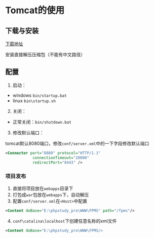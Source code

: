 # Tomcat的使用

## 下载与安装

[下载地址](http://mirror.bit.edu.cn/apache/tomcat/tomcat-8/v8.5.50/bin/apache-tomcat-8.5.50-windows-x64.zip)

安装直接解压压缩包（不能有中文路径）

## 配置
1. 启动：
  * windows `bin/startup.bat`
  * linux `bin\startup.sh`
2. 关闭：
  * 正常关闭：`bin/shutdown.bat`
3. 修改默认端口：

tomcat默认8080端口，修改`conf/server.xml`中的一下字段修改默认端口

```xml
<Connector port="8080" protocol="HTTP/1.1"
            connectionTimeout="20000"
            redirectPort="8443" />
```

### 项目发布

1. 直接将项目放在`webapps`目录下
2. 打包成`war`包放在`webapps`下，自动解压
3. 配置`conf/server.xml`在`<Host>`中配置

```xml
<Content doBase="E:\phpstudy_pro\WWW\FPMS" path="/fpms"/>
```

4. `conf\catalina\localhost`下创建任意名称的xml文件

```xml
<Content doBase="E:\phpstudy_pro\WWW\FPMS/>
```